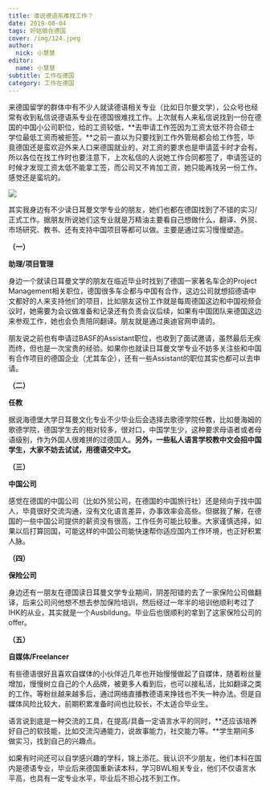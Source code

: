 ```yaml
---
title: 谁说德语系难找工作？
date: 2019-08-04
tags: 好姑娘在德国
cover: /img/124.jpeg
author: 
  nick: 小慧慧
editor: 
  name: 小慧慧
subtitle: 工作在德国
category: 工作在德国
---
```




来德国留学的群体中有不少人就读德语相关专业（比如日尔曼文学），公众号也经常有收到私信说德语系专业在德国很难找工作。上次就有人来私信说找到一份在德国的中国小公司职位，给的工资较低，**去申请工作签因为工资太低不符合硕士学位最低工资而被拒签。**之前一直以为只要找到工作外管局都会给工作签，毕竟德国还是蛮欢迎外来人口来德国就业的，对工资的要求也是申请蓝卡时才会有。所以各位在找工作时也要注意下，上次私信的人说她工作合同都签了，申请签证的时候才发现工资太低不能拿工签，而公司又不肯加工资，她只能再找另一份工作。感觉还是蛮坑的。



<img class="" data-ratio="0.6670212765957447" src="https://mmbiz.qpic.cn/mmbiz_jpg/rW3MWnUicJ7dMXVvSj2L1pRnF2ebiaic1bq0ZF9qqAh7MrVBYFD0495lzPmUUg3zO3LSw7LVa9zL0drgy7uLK0lzg/640?wx_fmt=jpeg" data-type="jpeg" data-w="940"/>



其实我身边有不少读日耳曼文学专业的朋友，她们也都在德国找到了不错的实习/正式工作。据朋友所说她们这专业就是万精油主要看自己想做什么，翻译、外贸、市场研究、教书、还有支持中国项目等都可以做。主要是通过实习慢慢塑造。



**（一）**

**助理/项目管理**

身边一个就读日耳曼文学的朋友在临近毕业时找到了德国一家著名车企的Project Management相关职位，德国很多车企都与中国有合作，这边公司就想招德语中文都好的人来支持他们的项目，比如朋友这份工作就是每周德国这边和中国视频会议时，她需要为会议做准备和记录还有负责会议后续，如果有中国团队来德国这边来参观工作，她也会负责陪同翻译。朋友就是通过奥迪官网申请的。



朋友说之前也有申请过BASF的Assistant职位，也收到了面试邀请，虽然最后无疾而终，但也是一次宝贵的经验。如果你也就读日耳曼文学专业不妨多关注些和中国有合作项目的德国企业（尤其车企），还有一些Assistant的职位其实也都可以去申请。



**（二）**

**任教**

据说海德堡大学日耳曼文化专业不少毕业后会选择去歌德学院任教，比如曼海姆的歌德学院，德国学生去的相对较多，很对口，中国学生少，这种要求母语者或者母语级别，作为外国人很难拼的过德国人。**另外，一些私人语言学校教中文会招中国学生，大家不妨去试试，用德语交中文。**



**（三）**

**中国公司**

感觉在德国的中国公司（比如外贸公司，在德国的中国旅行社）还是倾向于找中国人，毕竟很好交流沟通，没有文化语言差异，办事效率会高些。但据我了解，在德国的一些中国公司提供的薪资没有很高，工作任务可能比较重。大家谨慎选择，如果以后打算回国，可能这样的中国公司能快速帮你适应国内工作环境，也正好积累人脉。



**（四）**

**保险公司**

身边还有一朋友在德国读日耳曼文学专业期间，阴差阳错的去了一家保险公司做翻译，后来公司问他想不想去参加保险培训，然后经过一年半的培训他顺利考过了IHK的从业，其实就是一个Ausbildung。毕业后也很顺利的拿到了这家保险公司的offer。



**（五）**

**自媒体/Freelancer**

有些德语很好且喜欢自媒体的小伙伴近几年也开始慢慢做起了自媒体，随着粉丝量增加，慢慢树立自己的个人品牌，被更多人看到后，也可以接私活，比如翻译之类的工作。等粉丝越来越多后，通过网络直播教德语来挣钱也不失一种办法。但是自媒体风险比较大，前期积累准备时间也比较长，不太适合毕业生。



语言说到底是一种交流的工具，在提高/具备一定语言水平的同时，**还应该培养好自己的软技能，比如交流沟通能力，说故事能力，社交能力等。**学生期间多做实习，找到自己的兴趣点。



如果有时间还可以自学感兴趣的学科，锦上添花。我认识不少朋友，他们本科在国内是德语专业，毕业后来德国重新读本科，学习BWL相关专业，他们不仅语言水平高，也具有一定专业水平，毕业后不担心找不到工作。

